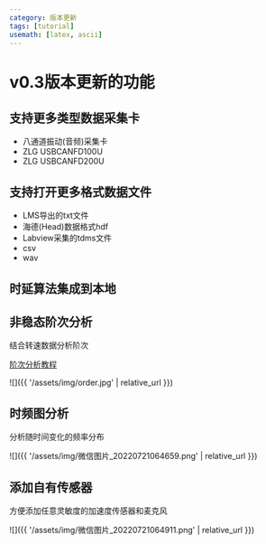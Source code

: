 ```yaml
---
category: 版本更新
tags: [tutorial]
usemath: [latex, ascii]
---
```

# v0.3版本更新的功能

## 支持更多类型数据采集卡
 - 八通道振动(音频)采集卡
 - ZLG USBCANFD100U
 - ZLG USBCANFD200U

## 支持打开更多格式数据文件
 - LMS导出的txt文件
 - 海德(Head)数据格式hdf
 - Labview采集的tdms文件
 - csv
 - wav

## 时延算法集成到本地

## 非稳态阶次分析

结合转速数据分析阶次

[阶次分析教程](https://sr-doctor.github.io/%E6%95%99%E7%A8%8B/%E9%98%B6%E6%AC%A1%E5%88%86%E6%9E%90%E6%95%99%E7%A8%8B)

![]({{ '/assets/img/order.jpg' | relative_url }})

## 时频图分析

分析随时间变化的频率分布

![]({{ '/assets/img/微信图片_20220721064659.png' | relative_url }})

## 添加自有传感器

方便添加任意灵敏度的加速度传感器和麦克风

![]({{ '/assets/img/微信图片_20220721064911.png' | relative_url }})
